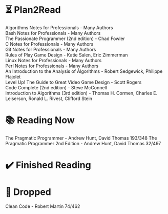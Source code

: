 # ⏳ Plan2Read

Algorithms Notes for Professionals - Many Authors   
Bash Notes for Professionals - Many Authors   
The Passionate Programmer (2nd edition) - Chad Fowler   
C Notes for Professionals - Many Authors   
Git Notes for Professionals - Many Authors   
Rules of Play Game Design - Katie Salen, Eric Zimmerman   
Linux Notes for Professionals - Many Authors   
Perl Notes for Professionals - Many Authors   
An Introduction to the Analysis of Algorithms - Robert Sedgewick, Philippe Flajolet   
Level Up! The Guide to Great Video Game Design - Scott Rogers   
Code Complete (2nd edition) - Steve McConnell   
Introduction to Algorithms (3rd edition) - Thomas H. Cormen, Charles E. Leiserson, Ronald L. Rivest, Clifford Stein   

# 📚 Reading Now

The Pragmatic Programmer - Andrew Hunt, David Thomas 193/348
The Pragmatic Programmer 2nd Edition - Andrew Hunt, David Thomas 32/497

# ✔️ Finished Reading

# 🫗 Dropped

Clean Code - Robert Martin 74/462   

